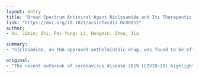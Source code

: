 ```yaml
---
layout: entry
title: "Broad Spectrum Antiviral Agent Niclosamide and Its Therapeutic Potential"
link: "https://doi.org/10.1021/acsinfecdis.0c00052"
author:
- Xu, Jimin; Shi, Pei-Yong; Li, Hongmin; Zhou, Jia

summary:
- "niclosamide, an FDA-approved anthelminthic drug, was found to be effective against various viral infections with nanomolar to micromolar potency such as SARS-CoV and human adenovirus. The drug repurposing screening campaigns showed its potential as an antiviral agent. In this brief article, we summarize the broad anti-viral activities of the drug and highlight its potential clinical use for treatment of COVID-19."

original:
- "The recent outbreak of coronavirus disease 2019 (COVID-19) highlights an urgent need for therapeutics. Through a series of drug repurposing screening campaigns, niclosamide, an FDA-approved anthelminthic drug, was found to be effective against various viral infections with nanomolar to micromolar potency such as SARS-CoV, MERS-CoV, ZIKV, HCV and human adenovirus, indicating its potential as an antiviral agent. In this brief article, we summarize the broad antiviral activities of niclosamide and highlight its potential clinical use for treatment of COVID-19."
---
```


